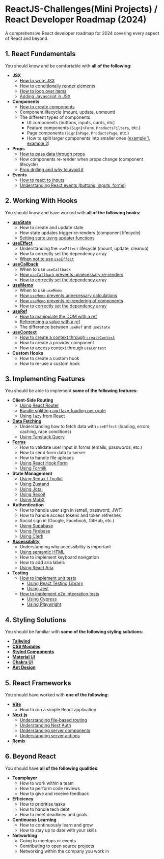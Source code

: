 # ReactJS-Challenges(Mini Projects) / React Developer Roadmap (2024)
A comprehensive React developer roadmap for 2024 covering every aspect of React and beyond.

## 1. React Fundamentals

You should know and be comfortable with **all of the following:**

- **JSX**
  - [How to write JSX](https://react.dev/learn/writing-markup-with-jsx)
  - [How to conditionally render elements](https://react.dev/learn/conditional-rendering)
  - [How to loop over items](https://react.dev/learn/rendering-lists)
  - [Adding Javascript in JSX](https://react.dev/learn/javascript-in-jsx-with-curly-braces)
- **Components**
  - [How to create components](https://react.dev/learn/your-first-component)
  - Component lifecycle (mount, update, unmount)
  - The different types of components
    - UI components (buttons, inputs, cards, etc)
    - Feature components (`SignInForm`, `ProductsFilters`, etc.)
    - Page components (`SignInPage`, `ProductsPage`, etc.)
    - How to split larger components into smaller ones ([example 1](https://youtu.be/PisA-OPisUY), [example 2](https://youtube.com/shorts/OwXQd6YOySg))
- **Props**
  - [How to pass data through props](https://react.dev/learn/passing-props-to-a-component)
  - How components re-render when props change (component lifecycle)
  - [Prop drilling and why to avoid it](https://dev.to/codeofrelevancy/what-is-prop-drilling-in-react-3kol)
- **Events**
  - [How to react to inputs](https://react.dev/learn/reacting-to-input-with-state)
  - [Understanding React events (buttons, inputs, forms)](https://www.knowledgehut.com/blog/web-development/handling-react-events-guide)

## 2. Working With Hooks

You should know and have worked with **all of the following hooks:**

- [**useState**](https://youtu.be/V9i3cGD-mts)
  - How to create and update state
  - How state updates trigger re-renders (component lifecycle)
  - [Setting state using updater functions](https://react.dev/reference/react/useState#updating-state-based-on-the-previous-state)
- [**useEffect**](https://youtu.be/-4XpG5_Lj_o)
  - Understanding the `useEffect` lifecycle (mount, update, cleanup)
  - How to correctly set the dependency array
  - [When not to use `useEffect`](https://youtube.com/shorts/cKFqwy5PThk)
- [**useCallback**](https://youtu.be/MxIPQZ64x0I)
  - When to use `useCallback`
  - [How `useCallback` prevents unnecessary re-renders](https://react.dev/reference/react/useCallback#skipping-re-rendering-of-components)
  - [How to correctly set the dependency array](https://react.dev/reference/react/useCallback#parameters)
- [**useMemo**](https://youtu.be/vpE9I_eqHdM)
  - When to use `useMemo`
  - [How `useMemo` prevents unnecessary calculations](https://react.dev/reference/react/useMemo#skipping-expensive-recalculations)
  - [How `useMemo` prevents re-rendering of components](https://react.dev/reference/react/useMemo#skipping-re-rendering-of-components)
  - [How to correctly set the dependency array](https://react.dev/reference/react/useMemo#parameters)
- [**useRef**](https://youtu.be/42BkpGe8oxg)
  - [How to manipulate the DOM with a ref](https://react.dev/reference/react/useRef#manipulating-the-dom-with-a-ref)
  - [Referencing a value with a ref](https://react.dev/reference/react/useRef#referencing-a-value-with-a-ref)
  - The difference between `useRef` and `useState`
- [**useContext**](https://youtu.be/HYKDUF8X3qI)
  - [How to create a context through `createContext`](https://react.dev/reference/react/useContext#passing-data-deeply-into-the-tree)
  - How to create a provider component
  - How to access context through `useContext`
- **Custom Hooks**
  - How to create a custom hook
  - How to re-use a custom hook

## 3. Implementing Features

You should be able to implement **some of the following features:**

- **Client-Side Routing**
  - [Using React Router](https://reactrouter.com/en/main)
  - [Bundle splitting and lazy-loading per route](https://reactrouter.com/en/main/route/lazy)
  - [Using `lazy` from React](https://react.dev/reference/react/lazy)
- [**Data Fetching**](https://youtu.be/00lxm_doFYw)
  - Understanding how to fetch data with `useEffect` (loading, errors, caching, race conditions)
  - [Using Tanstack Query](https://tanstack.com/query/latest)
- [**Forms**](https://www.w3schools.com/react/react_forms.asp)
  - How to validate user input in forms (emails, passwords, etc.)
  - How to send form data to server
  - How to handle file uploads
  - [Using React Hook Form](https://react-hook-form.com/)
  - [Using Formik](https://formik.org/docs/overview)
- **State Management**
  - [Using Redux / Toolkit](https://redux-toolkit.js.org/)
  - [Using Zustand](https://github.com/pmndrs/zustand)
  - [Using Jotai](https://jotai.org/)
  - [Using Recoil](https://recoiljs.org/)
  - [Using MobX](https://mobx.js.org/README.html)
- **Authentication**
  - How to handle user sign in (email, password, JWT)
  - How to handle access tokens and token refreshes
  - Social sign in (Google, Facebook, GitHub, etc.)
  - [Using Supabase](https://supabase.com/)
  - [Using Firebase](https://firebase.google.com/docs/auth)
  - [Using Clerk](https://clerk.com/)
- [**Accessibility**](https://developer.mozilla.org/en-US/docs/Learn/Tools_and_testing/Client-side_JavaScript_frameworks/React_accessibility)
  - Understanding why accessibility is important
  - [Using semantic HTML](https://www.semrush.com/blog/semantic-html5-guide/)
  - How to implement keyboard navigation
  - How to add aria labels
  - [Using React Aria](https://react-spectrum.adobe.com/react-aria/)
- **Testing**
  - [How to implement unit tests](https://www.freecodecamp.org/news/how-to-write-unit-tests-in-react/)
    - [Using React Testing Library](https://testing-library.com/docs/react-testing-library/intro/)
    - [Using Jest](https://jestjs.io/)
  - [How to implement e2e integration tests](https://youtu.be/6BkcHAEWeTU)
    - [Using Cypress](https://www.cypress.io/)
    - [Using Playwright](https://playwright.dev/)

## 4. Styling Solutions

You should be familiar with **some of the following styling solutions**:

- [**Tailwind**](https://tailwindcss.com/)
- [**CSS Modules**](https://www.makeuseof.com/react-components-css-modules-style/)
- [**Styled Components**](https://styled-components.com/)
- [**Material UI**](https://mui.com/)
- [**Chakra UI**](https://chakra-ui.com/)
- [**Ant Design**](https://ant.design/docs/react/introduce)

## 5. React Frameworks

You should have worked with **one of the following:**

- [**Vite**](https://vitejs.dev/)
  - How to run a simple React application
- [**Next.js**](https://nextjs.org/)
  - [Understanding file-based routing](https://nextjs.org/docs/app/building-your-application/routing)
  - [Understanding Next Auth](https://next-auth.js.org/)
  - [Understanding server components](https://nextjs.org/docs/app/building-your-application/rendering/server-components)
  - [Understanding server actions](https://nextjs.org/docs/app/building-your-application/data-fetching/server-actions-and-mutations)
- [**Remix**](https://remix.run/)

## 6. Beyond React

You should have **all of the following qualities**:

- **Teamplayer**
  - How to work within a team
  - How to perform code reviews
  - How to give and receive feedback
- **Efficiency**
  - How to prioritise tasks
  - How to handle tech debt
  - How to meet deadlines and goals
- **Continuous Learning**
  - How to continuously learn and grow
  - How to stay up to date with your skills
- **Networking**
  - Going to meetups or events
  - Contributing to open source projects
  - Networking within the company you work in
